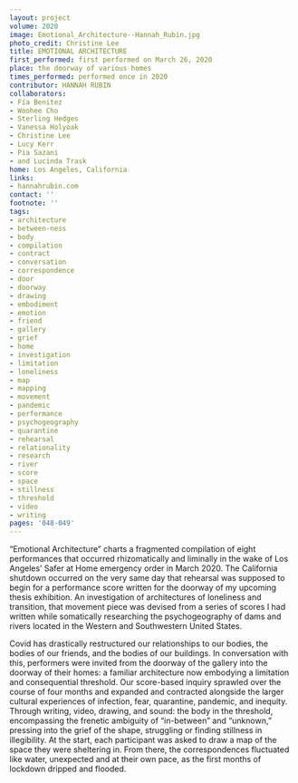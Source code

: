 ```yaml
---
layout: project
volume: 2020
image: Emotional_Architecture--Hannah_Rubin.jpg
photo_credit: Christine Lee
title: EMOTIONAL ARCHITECTURE
first_performed: first performed on March 26, 2020
place: the doorway of various homes
times_performed: performed once in 2020
contributor: HANNAH RUBIN
collaborators:
- Fía Benitez
- Woohee Cho
- Sterling Hedges
- Vanessa Holyoak
- Christine Lee
- Lucy Kerr
- Pia Sazani
- and Lucinda Trask
home: Los Angeles, California
links:
- hannahrubin.com
contact: ''
footnote: ''
tags:
- architecture
- between-ness
- body
- compilation
- contract
- conversation
- correspondence
- door
- doorway
- drawing
- embodiment
- emotion
- friend
- gallery
- grief
- home
- investigation
- limitation
- loneliness
- map
- mapping
- movement
- pandemic
- performance
- psychogeography
- quarantine
- rehearsal
- relationality
- research
- river
- score
- space
- stillness
- threshold
- video
- writing
pages: '048-049'
---
```


“Emotional Architecture” charts a fragmented compilation of eight performances that occurred rhizomatically and liminally in the wake of Los Angeles’ Safer at Home emergency order in March 2020. The California shutdown occurred on the very same day that rehearsal was supposed to begin for a performance score written for the doorway of my upcoming thesis exhibition. An investigation of architectures of loneliness and transition, that movement piece was devised from a series of scores I had written while somatically researching the psychogeography of dams and rivers located in the Western and Southwestern United States.

Covid has drastically restructured our relationships to our bodies, the bodies of our friends, and the bodies of our buildings. In conversation with this, performers were invited from the doorway of the gallery into the doorway of their homes: a familiar architecture now embodying a limitation and consequential threshold. Our score-based inquiry sprawled over the course of four months and expanded and contracted alongside the larger cultural experiences of infection, fear, quarantine, pandemic, and inequity. Through writing, video, drawing, and sound: the body in the threshold, encompassing the frenetic ambiguity of “in-between” and “unknown,” pressing into the grief of the shape, struggling or finding stillness in illegibility. At the start, each participant was asked to draw a map of the space they were sheltering in. From there, the correspondences fluctuated like water, unexpected and at their own pace, as the first months of lockdown dripped and flooded.